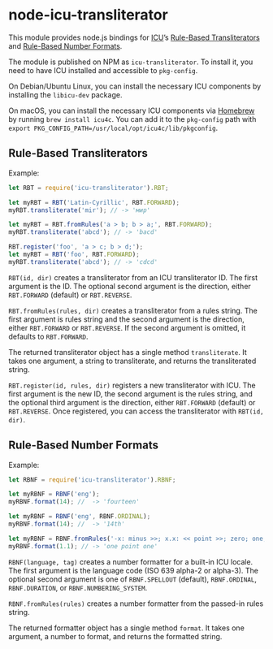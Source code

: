 # node-icu-transliterator

This module provides node.js bindings for [ICU](http://site.icu-project.org/)’s [Rule-Based Transliterators](http://userguide.icu-project.org/transforms/general#TOC-Rule-Based-Transliterators) and [Rule-Based Number Formats](http://userguide.icu-project.org/formatparse/numbers).

The module is published on NPM as `icu-transliterator`. To install it, you need to have ICU installed and accessible to `pkg-config`.

On Debian/Ubuntu Linux, you can install the necessary ICU components by installing the `libicu-dev` package.

On macOS, you can install the necessary ICU components via [Homebrew](http://brew.sh) by running `brew install icu4c`. You can add it to the `pkg-config` path with `export PKG_CONFIG_PATH=/usr/local/opt/icu4c/lib/pkgconfig`.

## Rule-Based Transliterators

Example:

```javascript
let RBT = require('icu-transliterator').RBT;

let myRBT = RBT('Latin-Cyrillic', RBT.FORWARD);
myRBT.transliterate('mir'); // -> 'мир'

let myRBT = RBT.fromRules('a > b; b > a;', RBT.FORWARD);
myRBT.transliterate('abcd'); // -> 'bacd'

RBT.register('foo', 'a > c; b > d;');
let myRBT = RBT('foo', RBT.FORWARD);
myRBT.transliterate('abcd'); // -> 'cdcd'

```

`RBT(id, dir)` creates a transliterator from an ICU transliterator ID. The first argument is the ID. The optional second argument is the direction, either `RBT.FORWARD` (default) or `RBT.REVERSE`.

`RBT.fromRules(rules, dir)` creates a transliterator from a rules string. The first argument is rules string and the second argument is the direction, either `RBT.FORWARD` or `RBT.REVERSE`. If the second argument is omitted, it defaults to `RBT.FORWARD`.

The returned transliterator object has a single method `transliterate`. It takes one argument, a string to transliterate, and returns the transliterated string.

`RBT.register(id, rules, dir)` registers a new transliterator with ICU. The first argument is the new ID, the second argument is the rules string, and the optional third argument is the direction, either `RBT.FORWARD` (default) or `RBT.REVERSE`. Once registered, you can access the transliterator with `RBT(id, dir)`.

## Rule-Based Number Formats

Example:

```javascript
let RBNF = require('icu-transliterator').RBNF;

let myRBNF = RBNF('eng');
myRBNF.format(14); //  -> 'fourteen'

let myRBNF = RBNF('eng', RBNF.ORDINAL);
myRBNF.format(14); //  -> '14th'

let myRBNF = RBNF.fromRules('-x: minus >>; x.x: << point >>; zero; one; two; three; four; five; six; seven; eight; nine; 10: << >>; 100: << >>>; 1000: <<, >>>; 1,000,000: <<, >>>; 1,000,000,000: <<, >>>; 1,000,000,000,000: <<, >>>; 1,000,000,000,000,000: =#,##0=; ');
myRBNF.format(1.1); // -> 'one point one'
```

`RBNF(language, tag)` creates a number formatter for a built-in ICU locale. The first argument is the language code (ISO 639 alpha-2 or alpha-3). The optional second argument is one of `RBNF.SPELLOUT` (default), `RBNF.ORDINAL`, `RBNF.DURATION`, or `RBNF.NUMBERING_SYSTEM`.

`RBNF.fromRules(rules)` creates a number formatter from the passed-in rules string.

The returned formatter object has a single method `format`. It takes one argument, a number to format, and returns the formatted string.
